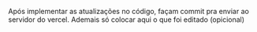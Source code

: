 Após implementar as atualizações no código, façam commit pra enviar ao servidor do vercel. Ademais só colocar aqui o que foi editado (opicional)
